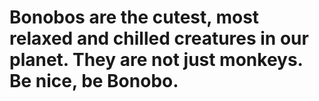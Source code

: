 # Bonobos are the cutest, most relaxed and chilled creatures in our planet. They are not just monkeys. Be nice, be Bonobo.
